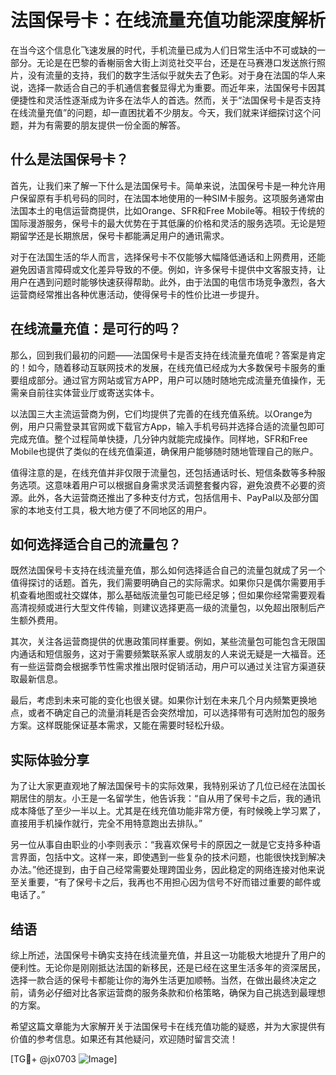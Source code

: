 # 法国保号卡：在线流量充值功能深度解析

在当今这个信息化飞速发展的时代，手机流量已成为人们日常生活中不可或缺的一部分。无论是在巴黎的香榭丽舍大街上浏览社交平台，还是在马赛港口发送旅行照片，没有流量的支持，我们的数字生活似乎就失去了色彩。对于身在法国的华人来说，选择一款适合自己的手机通信套餐显得尤为重要。而近年来，法国保号卡因其便捷性和灵活性逐渐成为许多在法华人的首选。然而，关于“法国保号卡是否支持在线流量充值”的问题，却一直困扰着不少朋友。今天，我们就来详细探讨这个问题，并为有需要的朋友提供一份全面的解答。

## 什么是法国保号卡？

首先，让我们来了解一下什么是法国保号卡。简单来说，法国保号卡是一种允许用户保留原有手机号码的同时，在法国本地使用的一种SIM卡服务。这项服务通常由法国本土的电信运营商提供，比如Orange、SFR和Free Mobile等。相较于传统的国际漫游服务，保号卡的最大优势在于其低廉的价格和灵活的服务选项。无论是短期留学还是长期旅居，保号卡都能满足用户的通讯需求。

对于在法国生活的华人而言，选择保号卡不仅能够大幅降低通话和上网费用，还能避免因语言障碍或文化差异导致的不便。例如，许多保号卡提供中文客服支持，让用户在遇到问题时能够快速获得帮助。此外，由于法国的电信市场竞争激烈，各大运营商经常推出各种优惠活动，使得保号卡的性价比进一步提升。

## 在线流量充值：是可行的吗？

那么，回到我们最初的问题——法国保号卡是否支持在线流量充值呢？答案是肯定的！如今，随着移动互联网技术的发展，在线充值已经成为大多数保号卡服务的重要组成部分。通过官方网站或官方APP，用户可以随时随地完成流量充值操作，无需亲自前往实体营业厅或寄送实体卡。

以法国三大主流运营商为例，它们均提供了完善的在线充值系统。以Orange为例，用户只需登录其官网或下载官方App，输入手机号码并选择合适的流量包即可完成充值。整个过程简单快捷，几分钟内就能完成操作。同样地，SFR和Free Mobile也提供了类似的在线充值渠道，确保用户能够随时随地管理自己的账户。

值得注意的是，在线充值并非仅限于流量包，还包括通话时长、短信条数等多种服务选项。这意味着用户可以根据自身需求灵活调整套餐内容，避免浪费不必要的资源。此外，各大运营商还推出了多种支付方式，包括信用卡、PayPal以及部分国家的本地支付工具，极大地方便了不同地区的用户。

## 如何选择适合自己的流量包？

既然法国保号卡支持在线流量充值，那么如何选择适合自己的流量包就成了另一个值得探讨的话题。首先，我们需要明确自己的实际需求。如果你只是偶尔需要用手机查看地图或社交媒体，那么基础版流量包可能已经足够；但如果你经常需要观看高清视频或进行大型文件传输，则建议选择更高一级的流量包，以免超出限制后产生额外费用。

其次，关注各运营商提供的优惠政策同样重要。例如，某些流量包可能包含无限国内通话和短信服务，这对于需要频繁联系家人或朋友的人来说无疑是一大福音。还有一些运营商会根据季节性需求推出限时促销活动，用户可以通过关注官方渠道获取最新信息。

最后，考虑到未来可能的变化也很关键。如果你计划在未来几个月内频繁更换地点，或者不确定自己的流量消耗是否会突然增加，可以选择带有可选附加包的服务方案。这样既能保证基本需求，又能在需要时轻松升级。

## 实际体验分享

为了让大家更直观地了解法国保号卡的实际效果，我特别采访了几位已经在法国长期居住的朋友。小王是一名留学生，他告诉我：“自从用了保号卡之后，我的通讯成本降低了至少一半以上。尤其是在线充值功能非常方便，有时候晚上学习累了，直接用手机操作就行，完全不用特意跑出去排队。”

另一位从事自由职业的小李则表示：“我喜欢保号卡的原因之一就是它支持多种语言界面，包括中文。这样一来，即使遇到一些复杂的技术问题，也能很快找到解决办法。”他还提到，由于自己经常需要处理跨国业务，因此稳定的网络连接对他来说至关重要，“有了保号卡之后，我再也不用担心因为信号不好而错过重要的邮件或电话了。”

## 结语

综上所述，法国保号卡确实支持在线流量充值，并且这一功能极大地提升了用户的便利性。无论你是刚刚抵达法国的新移民，还是已经在这里生活多年的资深居民，选择一款合适的保号卡都能让你的海外生活更加顺畅。当然，在做出最终决定之前，请务必仔细对比各家运营商的服务条款和价格策略，确保为自己挑选到最理想的方案。

希望这篇文章能为大家解开关于法国保号卡在线充值功能的疑惑，并为大家提供有价值的参考信息。如果还有其他疑问，欢迎随时留言交流！

[TG💪+ @jx0703 ![Image](https://github.com/user-attachments/assets/dbca1d08-cadb-493c-b0ec-ad6f7a83f270)]